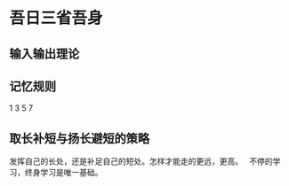 # 吾日三省吾身

## 输入输出理论

## 记忆规则

1  3     5        7

## 取长补短与扬长避短的策略
发挥自己的长处，还是补足自己的短处。怎样才能走的更远，更高。   
不停的学习，终身学习是唯一基础。

